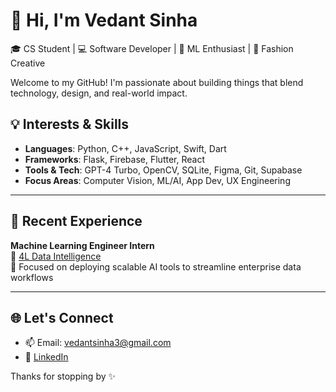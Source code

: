 # 👋 Hi, I'm Vedant Sinha

🎓 CS Student | 💻 Software Developer | 🧠 ML Enthusiast | 🎨 Fashion Creative

Welcome to my GitHub! I'm passionate about building things that blend technology, design, and real-world impact.

## 💡 Interests & Skills

- **Languages**: Python, C++, JavaScript, Swift, Dart
- **Frameworks**: Flask, Firebase, Flutter, React
- **Tools & Tech**: GPT-4 Turbo, OpenCV, SQLite, Figma, Git, Supabase
- **Focus Areas**: Computer Vision, ML/AI, App Dev, UX Engineering

---

## 🧠 Recent Experience

**Machine Learning Engineer Intern**  
🔹 [4L Data Intelligence](https://www.4ldata.com)  
🔹 Focused on deploying scalable AI tools to streamline enterprise data workflows

---

## 🌐 Let's Connect

- 📫 Email: vedantsinha3@gmail.com  
- 💼 [LinkedIn](https://www.linkedin.com/in/vedant-sinha/)  


Thanks for stopping by ✨
